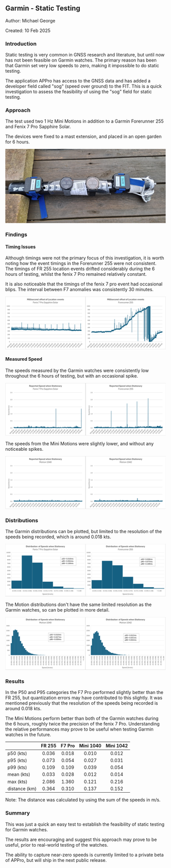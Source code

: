 ## Garmin - Static Testing

Author: Michael George

Created: 10 Feb 2025



### Introduction

Static testing is very common in GNSS research and literature, but until now has not been feasible on Garmin watches. The primary reason has been that Garmin set very low speeds to zero, making it impossible to do static testing.

The application APPro has access to the GNSS data and has added a developer field called "sog" (speed over ground) to the FIT. This is a quick investigation to assess the feasibility of using the "sog" field for static testing.



### Approach

The test used two 1 Hz Mini Motions in addition to a Garmin Forerunner 255 and Fenix 7 Pro Sapphire Solar.

The devices were fixed to a mast extension, and placed in an open garden for 6 hours.

![setup](img/setup.jpg)



### Findings

#### Timing Issues

Although timings were not the primary focus of this investigation, it is worth noting how the event timings in the Forerunner 255 were not consistent. The timings of FR 255 location events drifted considerably during the 6 hours of testing, whilst the fenix 7 Pro remained relatively constant.

It is also noticeable that the timings of the fenix 7 pro event had occasional blips. The interval between F7 anomalies was consistently 30 minutes.

![garmin-offset](img/garmin-offset.png)



#### Measured Speed

The speeds measured by the Garmin watches were consistently low throughout the 6 hours of testing, but with an occasional spike.

![garmin-speed](img/garmin-speed.png)

The speeds from the Mini Motions were slightly lower, and without any noticeable spikes.

![motion-speed](img/motion-speed.png)



### Distributions

The Garmin distributions can be plotted, but limited to the resolution of the speeds being recorded, which is around 0.018 kts.

![garmin-dist](img/garmin-dist.png)

The Motion distributions don't have the same limited resolution as the Garmin watches, so can be plotted in more detail.

![motion-dist](img/motion-dist.png)



### Results

In the P50 and P95 categories the F7 Pro performed slightly better than the FR 255, but quantization errors may have contributed to this slightly. It was mentioned previously that the resolution of the speeds being recorded is around 0.018 kts.

The Mini Motions perform better than both of the Garmin watches during the 6 hours, roughly twice the precision of the fenix 7 Pro. Understanding the relative performances may prove to be useful when testing Garmin watches in the future.

|               | FR 255 | F7 Pro | Mini 1040 | Mini 1042 |
| ------------- | :----: | :----: | :-------: | :-------: |
| p50 (kts)     | 0.036  | 0.018  |   0.010   |   0.012   |
| p95 (kts)     | 0.073  | 0.054  |   0.027   |   0.031   |
| p99 (kts)     | 0.109  | 0.109  |   0.039   |   0.054   |
| mean (kts)    | 0.033  | 0.028  |   0.012   |   0.014   |
| max (kts)     | 2.086  | 1.360  |   0.121   |   0.216   |
| distance (km) | 0.364  | 0.310  |   0.137   |   0.152   |

Note: The distance was calculated by using the sum of the speeds in m/s.



### Summary

This was just a quick an easy test to establish the feasibility of static testing for Garmin watches.

The results are encouraging and suggest this approach may prove to be useful, prior to real-world testing of the watches.

The ability to capture near-zero speeds is currently limited to a private beta of APPro, but will ship in the next public release.

